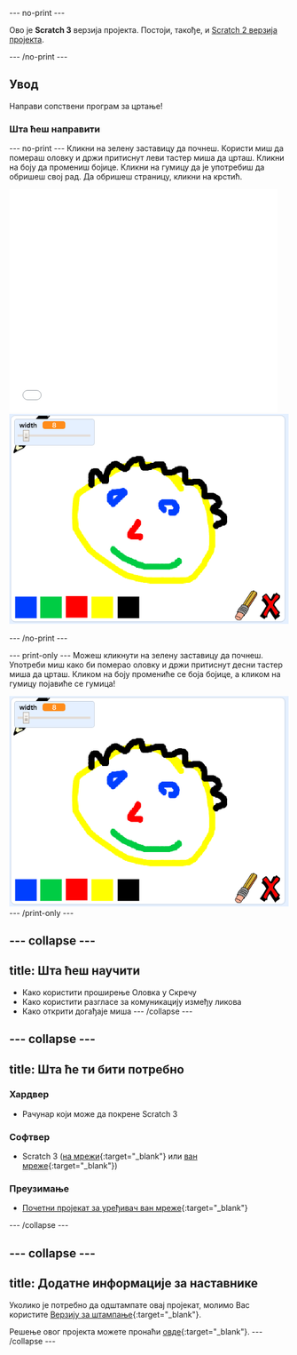 \--- no-print \---

Ово је **Scratch 3** верзија пројекта. Постоји, такође, и [Scratch 2 верзија пројекта](https://projects.raspberrypi.org/en/projects/paint-box-scratch2).

\--- /no-print \---

## Увод

Направи сопствени програм за цртање!

### Шта ћеш направити

\--- no-print \--- Кликни на зелену заставицу да почнеш. Користи миш да помераш оловку и држи притиснут леви тастер миша да црташ. Кликни на боју да промениш бојице. Кликни на гумицу да је употребиш да обришеш свој рад. Да обришеш страницу, кликни на крстић.

<div class="scratch-preview">
  <iframe allowtransparency="true" width="485" height="402" src="//scratch.mit.edu/projects/embed/267243161/?autostart=false" frameborder="0" scrolling="no"></iframe>
  <img src="images/showcase.png">
</div>

\--- /no-print \---

\--- print-only \--- Можеш кликнути на зелену заставицу да почнеш. Употреби миш како би померао оловку и држи притиснут десни тастер миша да црташ. Кликом на боју промениће се боја бојице, а кликом на гумицу појавиће се гумица!

![showcase](images/showcase.png) \--- /print-only \---

## \--- collapse \---

## title: Шта ћеш научити

+ Како користити проширење Оловка у Скречу
+ Како користити разгласе за комуникацију између ликова
+ Како открити догађаје миша \--- /collapse \---

## \--- collapse \---

## title: Шта ће ти бити потребно

### Хардвер

+ Рачунар који може да покрене Scratch 3

### Софтвер

+ Scratch 3 ([на мрежи](http://rpf.io/scratchon){:target="_blank"} или [ван мреже](http://rpf.io/scratchoff){:target="_blank"})

### Преузимање

+ [Почетни пројекат за уређивач ван мреже](http://rpf.io/p/en/paint-box-go){:target="_blank"}

\--- /collapse \---

## \--- collapse \---

## title: Додатне информације за наставнике

Уколико је потребно да одштампате овај пројекат, молимо Вас користите [Верзију за штампање](https://projects.raspberrypi.org/en/projects/paint-box/print){:target="_blank"}.

Решење овог пројекта можете пронаћи [овде](http://rpf.io/p/en/paint-box-get){:target="_blank"}. \--- /collapse \---